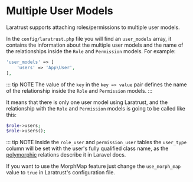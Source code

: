 # Multiple User Models
Laratrust supports attaching roles/permissions to multiple user models.

In the `config/laratrust.php` file you will find an `user_models` array, it contains the information about the multiple user models and the name of the relationships inside the `Role` and `Permission` models. For example:

```php
'user_models' => [
    'users' => 'App\User',
],
```

::: tip NOTE
The value of the `key` in the `key => value` pair defines the name of the relationship inside the `Role` and `Permission` models.
:::

It means that there is only one user model using Laratrust, and the relationship with the `Role` and `Permission` models is going to be called like this:

```php
$role->users;
$role->users();
```

::: tip NOTE
Inside the `role_user` and `permission_user` tables the `user_type` column will be set with the user's fully qualified class name, as the [polymorphic](https://laravel.com/docs/eloquent-relationships#polymorphic-relations) relations describe it in Laravel docs.

If you want to use the MorphMap feature just change the `use_morph_map` value to `true` in Laratrust's configuration file.